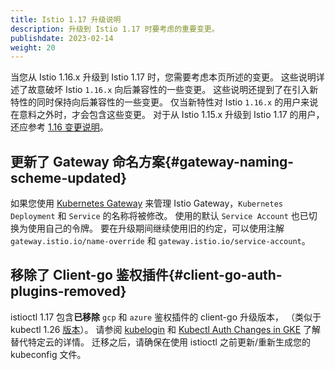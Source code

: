 ```yaml
---
title: Istio 1.17 升级说明
description: 升级到 Istio 1.17 时要考虑的重要变更。
publishdate: 2023-02-14
weight: 20
---
```


当您从 Istio 1.16.x 升级到 Istio 1.17 时，您需要考虑本页所述的变更。
这些说明详述了故意破坏 Istio `1.16.x` 向后兼容性的一些变更。
这些说明还提到了在引入新特性的同时保持向后兼容性的一些变更。
仅当新特性对 Istio `1.16.x` 的用户来说在意料之外时，才会包含这些变更。
对于从 Istio 1.15.x 升级到 Istio 1.17 的用户，
还应参考 [1.16 变更说明](/zh/news/releases/1.16.x/announcing-1.16/change-notes/)。

## 更新了 Gateway 命名方案{#gateway-naming-scheme-updated}

如果您使用 [Kubernetes Gateway](https://gateway-api.sigs.k8s.io/references/spec/#gateway.networking.k8s.io/v1.Gateway)
来管理 Istio Gateway，`Kubernetes Deployment` 和 `Service` 的名称将被修改。
使用的默认 `Service Account` 也已切换为使用自己的令牌。
要在升级期间继续使用旧的约定，可以使用注解 `gateway.istio.io/name-override` 和 `gateway.istio.io/service-account`。

## 移除了 Client-go 鉴权插件{#client-go-auth-plugins-removed}

istioctl 1.17 包含**已移除** `gcp` 和 `azure` 鉴权插件的 client-go 升级版本，
（类似于 kubectl 1.26 [版本](https://github.com/kubernetes/kubernetes/blob/master/CHANGELOG/CHANGELOG-1.26.md#deprecation)）。
请参阅 [kubelogin](https://github.com/Azure/kubelogin) 和 [Kubectl Auth Changes in GKE](https://cloud.google.com/blog/products/containers-kubernetes/kubectl-auth-changes-in-gke)
了解替代特定云的详情。
迁移之后，请确保在使用 istioctl 之前更新/重新生成您的 kubeconfig 文件。
